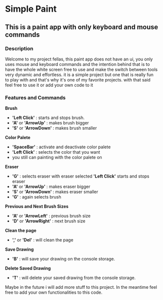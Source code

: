 # Simple Paint

## This is a paint app with only keyboard and mouse commands

### Description
Welcome to my project fellas, this paint app does not have an ui, you only uses mouse and keyboard commands and the intention behind that is to have the whole white screen free to use and make the switch between tools very dynamic and effortless. it is a simple project but one that is really fun to play with and that's why it's one of my favorite projects. with that said feel free to use it or add your own code to it

### Features and Commands

**Brush**
- **'Left Click'** : starts and stops brush.
- **'A'** or **'ArrowUp'** : makes brush bigger
- **'S'** or **'ArrowDown'** : makes brush smaller


**Color Palete**
- **'SpaceBar'** : activate and deactivate color palete
- **'Left Click'** : selects the color that you want
- you still can painting with the color palete on


**Eraser**
- **'G'** : selects eraser with eraser selected **'Left Click'** starts and stops eraser
- **'A'** or **'ArrowUp'** : makes eraser bigger
- **'S'** or **'ArrowDown'** : makes eraser smaller
- **'G'** : again selects brush


**Previous and Next Brush Sizes**
- **'A'** or **'ArrowLeft'** : previous brush size
- **'D'** or **'ArrowRight'** : next brush size


**Clean the page**
- **','** or **'Del'** : will clean the page


**Save Drawing**
- **'B'** : will save your drawing on the console storage.


**Delete Saved Drawing**
- **'T'** : will delete your saved drawing from the console storage.




Maybe in the future i will add more stuff to this project.
In the meantime feel free to add your own functionalities to this code.
